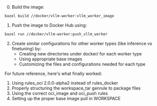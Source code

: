 0. Build the image:
```bash
bazel build //docker/vllm-worker:vllm_worker_image
```

1. Push the image to Docker Hub using:
```bash
bazel run //docker/vllm-worker:push_vllm_worker
```

2. Create similar configurations for other worker types (like inference vs finetuning) by:
   - Creating new directories under docker/ for each worker type
   - Using appropriate base images
   - Customizing the files and configurations needed for each type

For future reference, here's what finally worked:
1. Using rules_oci 2.0.0-alpha2 instead of rules_docker
2. Properly structuring the workspace_tar genrule to package files
3. Using the correct oci_image and oci_push rules
4. Setting up the proper base image pull in WORKSPACE